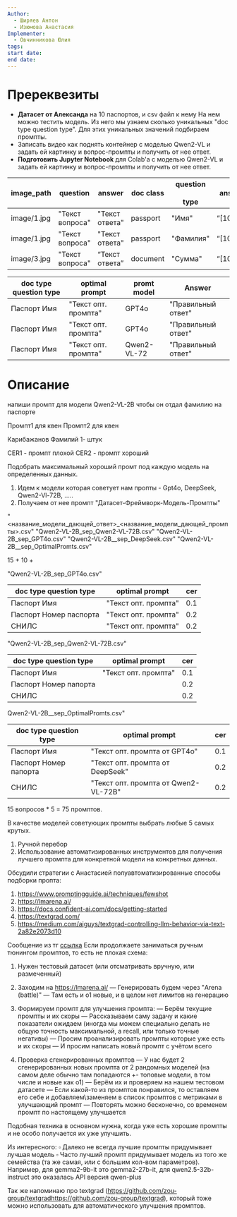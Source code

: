 ```yaml
---
Author:
  - Ширяев Антон
  - Изюмова Анастасия
Implementer:
  - Овчинникова Юлия
tags: 
start date: 
end date:
---
```


# Пререквезиты

* **Датасет от Александа** на 10 паспортов, и csv файл к нему
На нем можно тестить модель.
Из него мы узнаем сколько уникальных "doc type question type".
Для этих уникальных значений подбираем промпты.
* Записать видео как поднять контейнер с моделью Qwen2-VL и задать ей картинку и вопрос-промпты и получить от нее ответ.
* **Подготовить Jupyter Notebook** для Colab'a с моделью Qwen2-VL и задать ей картинку и вопрос-промпты и получить от нее ответ.

| image_path  | question        | answer         | doc class | question<br><br>type | answear bbox    |
| ----------- | --------------- | -------------- | --------- | -------------------- | --------------- |
| image/1.jpg | "Текст вопроса" | "Текст ответа" | passport  | "Имя"                | “[10,20,30,40]” |
| image/1.jpg | "Текст вопроса" | "Текст ответа" | passport  | "Фамилия"            | “[10,20,30,40]” |
| image/3.jpg | "Текст вопроса" | “Текст ответа” | document  | "Сумма"              | “[10,20,30,40]" |


| doc type question type | optimal prompt       | promt model | Answer             |
| ---------------------- | -------------------- | ----------- | ------------------ |
| Паспорт Имя            | "Текст опт. промпта" | GPT4o       | "Правильный ответ" |
| Паспорт Имя            | "Текст опт. промпта" | GPT4o       | "Правильный ответ" |
| Паспорт Имя            | "Текст опт. промпта" | Qwen2-VL-72 | "Правильный ответ" |

# Описание

напиши промпт для модели Qwen2-VL-2B чтобы он отдал фамилию на паспорте

Промпт1 для квен
Промпт2 для квен

Карибажанов
Фамилий 1- штук

CER1 - промпт плохой
CER2 - промпт хороший

Подобрать максимальный хороший промт под каждую модель на определенных данных.

1. Идем к модели которая советует нам пропты - Gpt4o, DeepSeek, Qwen2-Vl-72B, .....
2. Получаем от нее промпт
"Датасет-Фреймворк-Модель-Промпты"

"<название_модели_дающей_ответ>_<название_модели_дающей_промпты>.csv"
"Qwen2-VL-2B_sep_Qwen2-VL-72B.csv"
"Qwen2-VL-2B_sep_GPT4o.csv" 
"Qwen2-VL-2B__sep_DeepSeek.csv"
"Qwen2-VL-2B__sep_OptimalPromts.csv"

15 + 10 + 

"Qwen2-VL-2B_sep_GPT4o.csv" 

| doc type question type | optimal prompt       | cer |
| ---------------------- | -------------------- | --- |
| Паспорт Имя            | "Текст опт. промпта" | 0.1 |
| Паспорт Номер паспорта | "Текст опт. промпта" | 0.2 |
| СНИЛС                  | "Текст опт. промпта" | 0.2 |
"Qwen2-VL-2B_sep_Qwen2-VL-72B.csv"

| doc type question type | optimal prompt       | cer |
| ---------------------- | -------------------- | --- |
| Паспорт Имя            | "Текст опт. промпта" | 0.1 |
| Паспорт Номер папорта  |                      | 0.2 |
| СНИЛС                  |                      | 0.2 |

Qwen2-VL-2B__sep_OptimalPromts.csv"

| doc type question type | optimal prompt                       | cer |
| ---------------------- | ------------------------------------ | --- |
| Паспорт Имя            | "Текст опт. промпта от GPT4o"        | 0.1 |
| Паспорт Номер папорта  | "Текст опт. промпта от DeepSeek"     | 0.2 |
| СНИЛС                  | "Текст опт. промпта от Qwen2-VL-72B" | 0.2 |
15 вопросов * 5 = 75 промптов.



В качестве моделей советующих промпты выбрать любые 5 самых крутых.

1. Ручной перебор
2. Использование автоматизированных инструментов для получения лучшего промпта для конкретной модели на конкретных данных.

Обсудили стратегии с Анастасией полуавтоматизированные способы подборки пропта:
1. https://www.promptingguide.ai/techniques/fewshot
2. https://lmarena.ai/
3. https://docs.confident-ai.com/docs/getting-started
4. https://textgrad.com/
5. https://medium.com/aiguys/textgrad-controlling-llm-behavior-via-text-2a82e2073d10

Сообщение из тг [ссылка](https://t.me/white_tensor/500)
Если продолжаете заниматься ручным тюнингом промптов, то есть не плохая схема:

1. Нужен тестовый датасет (или отсматривать вручную, или размеченный)

2. Заходим на https://lmarena.ai/
— Генерировать будем через "Arena (battle)"
— Там есть и o1 новые, и в целом нет лимитов на генерацию

3. Формируем промпт для улучшения промпта:
— Берём текущие промпты и их скоры
— Рассказываем саму задачу и какие показатели ожидаем (иногда мы можем специально делать не общую точность максимальной, а recall, или только точные негативы)
— Просим проанализировать промпты которые уже есть и их скоры
— И просим написать новый промпт с учётом всего

4. Проверка сгенерированных промптов
— У нас будет 2 сгенерированных новых промпта от 2 рандомных моделей (на самом деле обычно там попадаются +- топовые модели, в том числе и новые как o1)
— Берём их и проверяем на нашем тестовом датасете
— Если какой-то из промптов понравился, то оставляем его себе и добавляем\заменяем в список промптов с метриками в улучшающий промпт
— Повторять можно бесконечно, со временем промпт по настоящему улучшается

Подобная техника в основном нужна, когда уже есть хорошие промпты и не особо получается их уже улучшить.

Из интересного:
▫️ Далеко не всегда лучшие промпты придумывает лучшая модель
▫️ Часто лучший промпт придумывает модель из того же семейства (та же самая, или с большим кол-вом параметров). Например, для gemma2-9b-it это gemma2-27b-it, для qwen2.5-32b-instruct это оказалась API версия qwen-plus

Так же напоминаю про textgrad (https://github.com/zou-group/textgradhttps://github.com/zou-group/textgrad), который тоже можно использовать для автоматического улучшения промптов.
